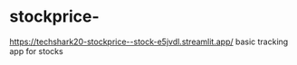 # stockprice-
https://techshark20-stockprice--stock-e5jvdl.streamlit.app/
basic tracking app for stocks
